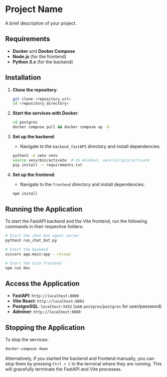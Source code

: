 # Project Name

A brief description of your project.

## Requirements

- **Docker** and **Docker Compose**
- **Node.js** (for the frontend)
- **Python 3.x** (for the backend)

## Installation

1. **Clone the repository**:

   ```bash
   git clone <repository_url>
   cd <repository_directory>
   ```

2. **Start the services with Docker**:

   ```bash
   cd postgres
   docker compose pull && docker compose up -d
   ```

3. **Set up the backend**:

   - Navigate to the `backend_fastAPI` directory and install dependencies:

   ```bash
   python3 -m venv venv
   source venv/bin/activate  # On Windows: venv\Scripts\activate
   pip install -r requirements.txt
   ```

4. **Set up the frontend**:

   - Navigate to the `frontend` directory and install dependencies:

   ```bash
   npm install
   ```

## Running the Application

To start the FastAPI backend and the Vite frontend, run the following commands in their respective folders:

```bash
# Start the chat bot agent server
python3 run_chat_bot.py

# Start the backend
uvicorn app.main:app --reload

# Start the Vite frontend
npm run dev
```

## Access the Application

- **FastAPI**: `http://localhost:8000`
- **Vite React**: `http://localhost:8001`
- **PostgreSQL**: `localhost:5432` (use `postgres`/`postgres` for user/password)
- **Adminer**: `http://localhost:8080`

## Stopping the Application

To stop the services:

```bash
docker-compose down
```

Alternatively, if you started the backend and frontend manually, you can stop them by pressing `Ctrl + C` in the terminal where they are running. This will gracefully terminate the FastAPI and Vite processes.
